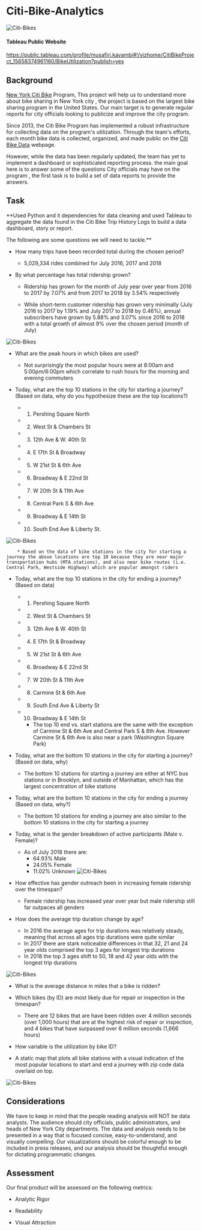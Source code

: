 # Citi-Bike-Analytics

![Citi-Bikes](Images/citi-bike-station-bikes.jpg)


#### Tableau Public Website
https://public.tableau.com/profile/musafiri.kayambi#!/vizhome/CitiBikeProject_15658374961160/BikeUtilization?publish=yes


## Background

[New York Citi Bike](https://en.wikipedia.org/wiki/Citi_Bike) Program,
This project will help us to understand more about bike sharing in New York city , 
the project is based on the largest bike sharing program in the United States. Our main target is to generate regular reports for city officials looking to publicize and improve the city program.

Since 2013, the Citi Bike Program has implemented a robust infrastructure for collecting data on the program's utilization. Through the team's efforts, each month bike data is collected, organized, and made public on the [Citi Bike Data](https://www.citibikenyc.com/system-data) webpage.

However, while the data has been regularly updated, the team has yet to implement a dashboard or sophisticated reporting process. the main goal here is to answer some of the questions City officials may have on the program , the first task is to build a set of data reports to provide the answers. 

## Task

**Used Python and it dependencies for data cleaning and used Tableau to aggregate the data found in the Citi Bike Trip History Logs to build a data dashboard, story or report. 


The following are some questions we will need to tackle.**

* How many trips have been recorded total during the chosen period?
    * 5,029,334 rides combined for July 2016, 2017 and 2018

* By what percentage has total ridership grown? 
    * Ridership has grown for the month of July year over year from 2016 to 2017 by 7.07% and from 2017 to 2018 by 3.54% respectively

    * While short-term customer ridership has grown very minimally (July 2016 to 2017 by 1.19% and July 2017 to 2018 by 0.46%), annual subscribers have grown by 5.88% and 3.07% since 2016 to 2018 with a total growth of almost 9% over the chosen period (month of July)

![Citi-Bikes](Images/rideship.png)

* What are the peak hours in which bikes are used?
    * Not surprisingly the most popular hours were at 8:00am and 5:00pm/6:00pm which correlate to rush hours for the morning and evening commuters

* Today, what are the top 10 stations in the city for starting a journey? (Based on data, why do you hypothesize these are the top locations?)
    * 1. Pershing Square North
    * 2. West St & Chambers St
    * 3. 12th Ave & W. 40th St
    * 4. E 17th St & Broadway
    * 5. W 21st St & 6th Ave
    * 6. Broadway & E 22nd St
    * 7. W 20th St & 11th Ave
    * 8. Central Park S & 6th Ave
    * 9. Broadway & E 14th St
    * 10. South End Ave & Liberty St.

![Citi-Bikes](Images/stations.png)

        * Based on the data of bike stations in the city for starting a journey the above locations are top 10 because they are near major transportation hubs (MTA stations), and also near bike routes (i.e. Central Park, Westside Highway) which are popular amongst riders

* Today, what are the top 10 stations in the city for ending a journey? (Based on data)

    * 1. Pershing Square North
    * 2. West St & Chambers St
    * 3. 12th Ave & W. 40th St
    * 4. E 17th St & Broadway
    * 5. W 21st St & 6th Ave
    * 6. Broadway & E 22nd St
    * 7. W 20th St & 11th Ave
    * 8. Carmine St & 6th Ave
    * 9. South End Ave & Liberty St
    * 10. Broadway & E 14th St


        * The top 10 end vs. start stations are the same with the exception of Carmine St & 6th Ave and Central Park S & 6th Ave. However Carmine St & 6th Ave is also near a park (Washington Square Park)

* Today, what are the bottom 10 stations in the city for starting a journey? (Based on data, why)
    * The bottom 10 stations for starting a journey are either at NYC bus stations or in Brooklyn, and outside of Manhattan, which has the largest concentration of bike stations

* Today, what are the bottom 10 stations in the city for ending a journey (Based on data, why?)
    * The bottom 10 stations for ending a journey are also similar to the bottom 10 stations in the city for starting a journey

* Today, what is the gender breakdown of active participants (Male v. Female)?
    * As of July 2018 there are:
        * 64.93% Male
        * 24.05% Female
        * 11.02% Unknown
![Citi-Bikes](Images/Gender.png)

* How effective has gender outreach been in increasing female ridership over the timespan?
    * Female ridership has increased year over year but male ridership still far outpaces all genders

* How does the average trip duration change by age?
    * In 2016 the average ages for trip durations was relatively steady, meaning that across all ages trip durations were quite similar
    * In 2017 there are stark noticeable differences in that 32, 21 and 24 year olds comprised the top 3 ages for longest trip durations
    * In 2018 the top 3 ages shift to 50, 18 and 42 year olds with the longest trip durations

![Citi-Bikes](Images/Age.png)


* What is the average distance in miles that a bike is ridden?

* Which bikes (by ID) are most likely due for repair or inspection in the timespan? 
    * There are 12 bikes that are have been ridden over 4 million seconds (over 1,000 hours) that are at the highest risk of repair or inspection, and 4 bikes that have surpassed over 6 million seconds (1,666 hours)

* How variable is the utilization by bike ID?

* A static map that plots all bike stations with a visual indication of the most popular locations to start and end a journey with zip code data overlaid on top.

![Citi-Bikes](Images/GeoStation.png)


## Considerations

We have to keep in mind that the people reading analysis will NOT be data analysts. The audience should city officials, public administrators, and heads of New York City departments. The data and analysis needs to be presented in a way that is focused concise, easy-to-understand, and visually compelling. Our visualizations should be colorful enough to be included in press releases, and our analysis should be thoughtful enough for dictating programmatic changes. 


## Assessment

Our final product will be assessed on the following metrics: 

* Analytic Rigor

* Readability

* Visual Attraction


